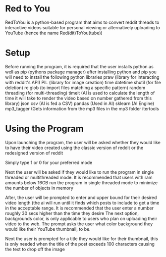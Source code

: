 # Red to You
RedToYou is a python-based program that aims to convert reddit threads to interactive videos suitable for personal viewing or alternatively uploading to YouTube (hence the name Red(dit)ToYou(tube))
# Setup
Before running the program, it is required that the user installs python as well as pip (pythons package manager)
after installing python and pip you will need to install the following python libraries
praw (library for interacting with reddit's API)
PIL (library for image creation)
time
datetime
shutil (for file deletion)
re
glob (to import files matching a specific pattern)
random
threading (for multi-threading)
timeit (AI is used to calculate the length of time it will take to render the video based on number gathered from this library)
json
csv (AI is fed a CSV)
pandas (Used in AI)
sklearn (AI Engine)
mp3_tagger (Gets information from the mp3 files in the mp3 folder
itertools
# Using the Program
Upon launching the program, the user will be asked whether they would like to have their video created using the classic version of reddit or the redesigned version of reddit 

Simply type 1 or 0 for your preferred mode

Next the user will be asked if they would like to run the program in single threaded or multithreaded mode.
It is recommended that users with ram amounts below 16GB run the program in single threaded mode to minimize the number of objects in memory

After, the user will be prompted to enter and upper bound for their desired video length (the ai will run until it finds which posts to include to get a time in the acceptable range. It is recommended that the user enter a number roughly 30 secs higher than the time they desire
The next option, backgrounds color, is only applicable to users who plan on uploading their video to the web. The prompt asks the user what color background they would like their YouTube thumbnail, to be.

Next the user is prompted for a title they would like for their thumbnail, this is only needed when the title of the post exceeds 100 characters causing the text to drop off the image
